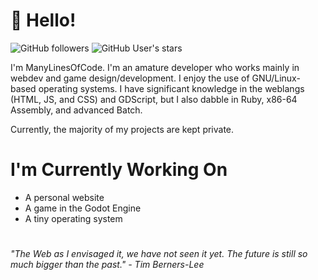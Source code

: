# :wave: Hello!

![GitHub followers](https://img.shields.io/github/followers/ManyLinesOfCode?color=gren&label=Followers&logo=GitHub) ![GitHub User's stars](https://img.shields.io/github/stars/ManyLinesOfCode?color=green&label=Stars&logo=GitHub)

I'm ManyLinesOfCode. I'm an amature developer who works mainly in webdev and game design/development. I enjoy the use of GNU/Linux-based operating systems.
I have significant knowledge in the weblangs (HTML, JS, and CSS) and GDScript, but I also dabble in Ruby, x86-64 Assembly, and advanced Batch.

Currently, the majority of my projects are kept private.

# I'm Currently Working On

- A personal website
- A game in the Godot Engine
- A tiny operating system

#

_"The Web as I envisaged it, we have not seen it yet. The future is still so much bigger than the past." - Tim Berners-Lee_
